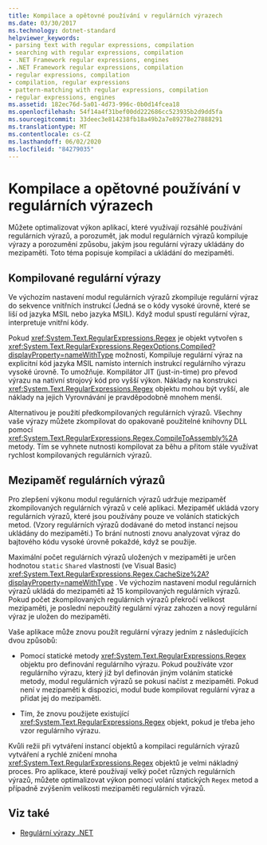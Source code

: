 ```yaml
---
title: Kompilace a opětovné používání v regulárních výrazech
ms.date: 03/30/2017
ms.technology: dotnet-standard
helpviewer_keywords:
- parsing text with regular expressions, compilation
- searching with regular expressions, compilation
- .NET Framework regular expressions, engines
- .NET Framework regular expressions, compilation
- regular expressions, compilation
- compilation, regular expressions
- pattern-matching with regular expressions, compilation
- regular expressions, engines
ms.assetid: 182ec76d-5a01-4d73-996c-0b0d14fcea18
ms.openlocfilehash: 54f14a4f31bef00dd222686cc523935b2d9dd5fa
ms.sourcegitcommit: 33deec3e814238fb18a49b2a7e89278e27888291
ms.translationtype: MT
ms.contentlocale: cs-CZ
ms.lasthandoff: 06/02/2020
ms.locfileid: "84279035"
---
```

# <a name="compilation-and-reuse-in-regular-expressions"></a>Kompilace a opětovné používání v regulárních výrazech
Můžete optimalizovat výkon aplikací, které využívají rozsáhlé používání regulárních výrazů, a porozumět, jak modul regulárních výrazů kompiluje výrazy a porozumění způsobu, jakým jsou regulární výrazy ukládány do mezipaměti. Toto téma popisuje kompilaci a ukládání do mezipaměti.  
  
## <a name="compiled-regular-expressions"></a>Kompilované regulární výrazy  
 Ve výchozím nastavení modul regulárních výrazů zkompiluje regulární výraz do sekvence vnitřních instrukcí (Jedná se o kódy vysoké úrovně, které se liší od jazyka MSIL nebo jazyka MSIL). Když modul spustí regulární výraz, interpretuje vnitřní kódy.  
  
 Pokud <xref:System.Text.RegularExpressions.Regex> je objekt vytvořen s <xref:System.Text.RegularExpressions.RegexOptions.Compiled?displayProperty=nameWithType> možností, Kompiluje regulární výraz na explicitní kód jazyka MSIL namísto interních instrukcí regulárního výrazu vysoké úrovně. To umožňuje. Kompilátor JIT (just-in-time) pro převod výrazu na nativní strojový kód pro vyšší výkon.  Náklady na konstrukci <xref:System.Text.RegularExpressions.Regex> objektu mohou být vyšší, ale náklady na jejich Vyrovnávání je pravděpodobně mnohem menší.

 Alternativou je použití předkompilovaných regulárních výrazů. Všechny vaše výrazy můžete zkompilovat do opakovaně použitelné knihovny DLL pomocí <xref:System.Text.RegularExpressions.Regex.CompileToAssembly%2A> metody. Tím se vyhnete nutnosti kompilovat za běhu a přitom stále využívat rychlost kompilovaných regulárních výrazů.  
  
## <a name="the-regular-expressions-cache"></a>Mezipaměť regulárních výrazů  
 Pro zlepšení výkonu modul regulárních výrazů udržuje mezipaměť zkompilovaných regulárních výrazů v celé aplikaci. Mezipaměť ukládá vzory regulárních výrazů, které jsou používány pouze ve voláních statických metod. (Vzory regulárních výrazů dodávané do metod instancí nejsou ukládány do mezipaměti.) To brání nutnosti znovu analyzovat výraz do bajtového kódu vysoké úrovně pokaždé, když se použije.  
  
 Maximální počet regulárních výrazů uložených v mezipaměti je určen hodnotou `static` `Shared` vlastnosti (ve Visual Basic) <xref:System.Text.RegularExpressions.Regex.CacheSize%2A?displayProperty=nameWithType> . Ve výchozím nastavení modul regulárních výrazů ukládá do mezipaměti až 15 kompilovaných regulárních výrazů. Pokud počet zkompilovaných regulárních výrazů překročí velikost mezipaměti, je poslední nepoužitý regulární výraz zahozen a nový regulární výraz je uložen do mezipaměti.  
  
 Vaše aplikace může znovu použít regulární výrazy jedním z následujících dvou způsobů:  
  
- Pomocí statické metody <xref:System.Text.RegularExpressions.Regex> objektu pro definování regulárního výrazu. Pokud používáte vzor regulárního výrazu, který již byl definován jiným voláním statické metody, modul regulárních výrazů se pokusí načíst z mezipaměti. Pokud není v mezipaměti k dispozici, modul bude kompilovat regulární výraz a přidat jej do mezipaměti.
  
- Tím, že znovu použijete existující <xref:System.Text.RegularExpressions.Regex> objekt, pokud je třeba jeho vzor regulárního výrazu.  
  
 Kvůli režii při vytváření instancí objektů a kompilaci regulárních výrazů vytváření a rychlé zničení mnoha <xref:System.Text.RegularExpressions.Regex> objektů je velmi nákladný proces. Pro aplikace, které používají velký počet různých regulárních výrazů, můžete optimalizovat výkon pomocí volání statických `Regex` metod a případně zvýšením velikosti mezipaměti regulárních výrazů.  
  
## <a name="see-also"></a>Viz také

- [Regulární výrazy .NET](regular-expressions.md)
